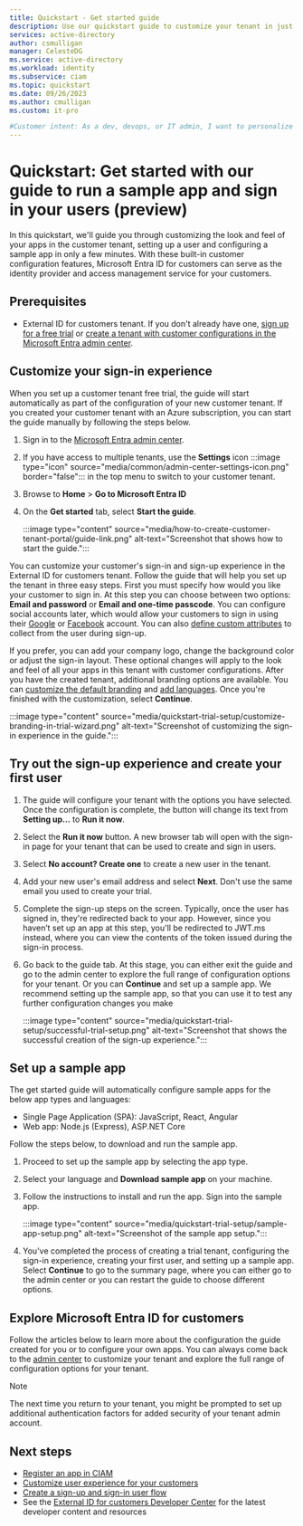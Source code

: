 ```yaml
---
title: Quickstart - Get started guide
description: Use our quickstart guide to customize your tenant in just a few steps.
services: active-directory
author: csmulligan
manager: CelesteDG
ms.service: active-directory
ms.workload: identity
ms.subservice: ciam
ms.topic: quickstart
ms.date: 09/26/2023
ms.author: cmulligan
ms.custom: it-pro

#Customer intent: As a dev, devops, or IT admin, I want to personalize the customer tenant.
---
```

# Quickstart: Get started with our guide to run a sample app and sign in your users (preview)

In this quickstart, we'll guide you through customizing the look and feel of your apps in the  customer tenant, setting up a user and configuring a sample app in only a few minutes. With these built-in customer configuration features, Microsoft Entra ID for customers can serve as the identity provider and access management service for your customers.

## Prerequisites

- External ID for customers tenant. If you don't already have one, <a href="https://aka.ms/ciam-free-trial?wt.mc_id=ciamcustomertenantfreetrial_linkclick_content_cnl" target="_blank">sign up for a free trial</a> or [create a tenant with customer configurations in the Microsoft Entra admin center](quickstart-tenant-setup.md). 

## Customize your sign-in experience

When you set up a customer tenant free trial, the guide will start automatically as part of the configuration of your new customer tenant. If you created your customer tenant with an Azure subscription, you can start the guide manually by following the steps below.

1. Sign in to the [Microsoft Entra admin center](https://entra.microsoft.com). 
1. If you have access to multiple tenants, use the **Settings** icon :::image type="icon" source="media/common/admin-center-settings-icon.png" border="false"::: in the top menu to switch to your customer tenant. 
1. Browse to **Home** > **Go to Microsoft Entra ID** 
1. On the **Get started** tab, select **Start the guide**.

    :::image type="content" source="media/how-to-create-customer-tenant-portal/guide-link.png" alt-text="Screenshot that shows how to start the guide.":::

You can customize your customer's sign-in and sign-up experience in the External ID for customers tenant. Follow the guide that will help you set up the tenant in three easy steps. First you must specify how would you like your customer to sign in. At this step you can choose between two options: **Email and password** or **Email and one-time passcode**. You can configure social accounts later, which would allow your customers to sign in using their [Google](how-to-google-federation-customers.md) or [Facebook](how-to-facebook-federation-customers.md) account. You can also [define custom attributes](how-to-define-custom-attributes.md) to collect from the user during sign-up.

If you prefer, you can add your company logo, change the background color or adjust the sign-in layout. These optional changes will apply to the look and feel of all your apps in this tenant with customer configurations. After you have the created tenant, additional branding options are available. You can [customize the default branding](how-to-customize-branding-customers.md) and [add languages](how-to-customize-languages-customers.md). Once you're finished with the customization, select **Continue**.

:::image type="content" source="media/quickstart-trial-setup/customize-branding-in-trial-wizard.png" alt-text="Screenshot of customizing the sign-in experience in the guide.":::

## Try out the sign-up experience and create your first user

1. The guide will configure your tenant with the options you have selected. Once the configuration is complete, the button will change its text from **Setting up...** to **Run it now**.
1. Select  the **Run it now** button. A new browser tab will open with the sign-in page for your tenant that can be used to create and sign in users. 
1. Select **No account? Create one** to create a new user in the tenant.
1. Add your new user's email address and select **Next**. Don't use the same email you used to create your trial.
1. Complete the sign-up steps on the screen. Typically, once the user has signed in, they're redirected back to your app. However, since you haven’t set up an app at this step, you'll be redirected to JWT.ms instead, where you can view the contents of the token issued during the sign-in process.
1. Go back to the guide tab. At this stage, you can either exit the guide and go to the admin center to explore the full range of configuration options for your tenant. Or you can **Continue** and set up a sample app. We recommend setting up the sample app, so that you can use it to test any further configuration changes you make

    :::image type="content" source="media/quickstart-trial-setup/successful-trial-setup.png" alt-text="Screenshot that shows the successful creation of the sign-up experience.":::

## Set up a sample app

The get started guide will automatically configure sample apps for the below app types and languages:

- Single Page Application (SPA): JavaScript, React, Angular
- Web app: Node.js (Express), ASP.NET Core

Follow the steps below, to download and run the sample app.

1. Proceed to set up the sample app by selecting the app type.
1. Select your language and **Download sample app** on your machine.
1. Follow the instructions to install and run the app. Sign into the sample app.

    :::image type="content" source="media/quickstart-trial-setup/sample-app-setup.png" alt-text="Screenshot of the sample app setup.":::

1. You've completed the process of creating a trial tenant, configuring the sign-in experience, creating your first user, and setting up a sample app. Select **Continue** to go to the summary page, where you can either go to the admin center or you can restart the guide to choose different options.

<a name='explore-azure-ad-for-customers'></a>

## Explore Microsoft Entra ID for customers

Follow the articles below to learn more about the configuration the guide created for you or to configure your own apps. You can always come back to the [admin center](https://entra.microsoft.com/) to customize your tenant and explore the full range of configuration options for your tenant.

> [!NOTE]
> The next time you return to your tenant, you might be prompted to set up additional authentication factors for added security of your tenant admin account.

## Next steps
 - [Register an app in CIAM](how-to-register-ciam-app.md) 
 - [Customize user experience for your customers](how-to-customize-branding-customers.md)
 - [Create a sign-up and sign-in user flow](how-to-user-flow-sign-up-sign-in-customers.md)
 - See the [External ID for customers Developer Center](https://aka.ms/ciam/dev) for the latest developer content and resources
